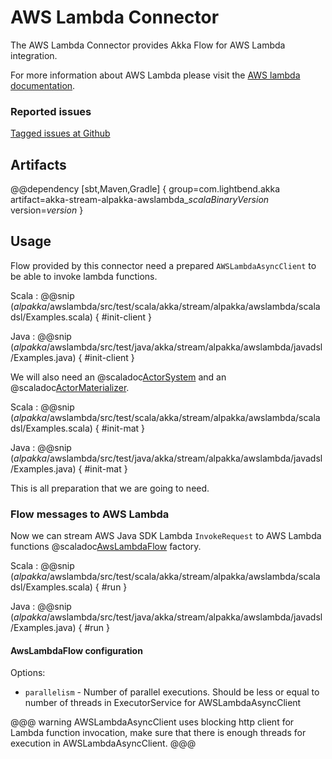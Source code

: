 # AWS Lambda Connector
The AWS Lambda Connector provides Akka Flow for AWS Lambda integration.

For more information about AWS Lambda please visit the [AWS lambda documentation](https://aws.amazon.com/documentation/lambda/).

### Reported issues

[Tagged issues at Github](https://github.com/akka/alpakka/labels/p%3Aaws-lambda)


## Artifacts

@@dependency [sbt,Maven,Gradle] {
  group=com.lightbend.akka
  artifact=akka-stream-alpakka-awslambda_$scalaBinaryVersion$
  version=$version$
}

## Usage

Flow provided by this connector need a prepared `AWSLambdaAsyncClient` to be able to invoke lambda functions.

Scala
: @@snip ($alpakka$/awslambda/src/test/scala/akka/stream/alpakka/awslambda/scaladsl/Examples.scala) { #init-client }

Java
: @@snip ($alpakka$/awslambda/src/test/java/akka/stream/alpakka/awslambda/javadsl/Examples.java) { #init-client }

We will also need an @scaladoc[ActorSystem](akka.actor.ActorSystem) and an @scaladoc[ActorMaterializer](akka.stream.ActorMaterializer).

Scala
: @@snip ($alpakka$/awslambda/src/test/scala/akka/stream/alpakka/awslambda/scaladsl/Examples.scala) { #init-mat }

Java
: @@snip ($alpakka$/awslambda/src/test/java/akka/stream/alpakka/awslambda/javadsl/Examples.java) { #init-mat }

This is all preparation that we are going to need.

### Flow messages to AWS Lambda

Now we can stream AWS Java SDK Lambda `InvokeRequest` to AWS Lambda functions
@scaladoc[AwsLambdaFlow](akka.stream.alpakka.awslambda.scaladsl.AwsLambdaFlow$) factory.

Scala
: @@snip ($alpakka$/awslambda/src/test/scala/akka/stream/alpakka/awslambda/scaladsl/Examples.scala) { #run }

Java
: @@snip ($alpakka$/awslambda/src/test/java/akka/stream/alpakka/awslambda/javadsl/Examples.java) { #run }

#### AwsLambdaFlow configuration

Options:

 - `parallelism` - Number of parallel executions. Should be less or equal to number of threads in ExecutorService for AWSLambdaAsyncClient

@@@ warning
AWSLambdaAsyncClient uses blocking http client for Lambda function invocation, make sure that there is enough threads for execution in AWSLambdaAsyncClient.
@@@
